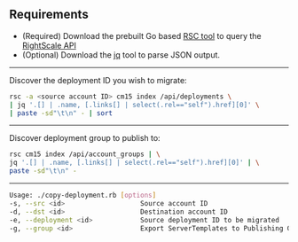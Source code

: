 Requirements
---

* (Required) Download the prebuilt Go based [RSC tool](https://github.com/rightscale/rsc) to query the [RightScale API](http://reference.rightscale.com/)
* (Optional) Download the [jq](http://stedolan.github.io/jq/) tool to parse JSON output.

---
Discover the deployment ID you wish to migrate:

```bash
rsc -a <source account ID> cm15 index /api/deployments \
| jq '.[] | .name, [.links[] | select(.rel=="self").href][0]' \
| paste -sd"\t\n" - | sort
```
---

Discover deployment group to publish to:

```bash
rsc cm15 index /api/account_groups | \
jq '.[] | .name, [.links[] | select(.rel=="self").href][0]' | \
paste -sd"\t\n" -
```
---

```bash
Usage: ./copy-deployment.rb [options]
-s, --src <id>                   Source account ID
-d, --dst <id>                   Destination account ID
-e, --deployment <id>            Source deployment ID to be migrated
-g, --group <id>                 Export ServerTemplates to Publishing Group ID
```
